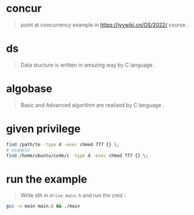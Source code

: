 # concur
> point at concurrency example in https://jyywiki.cn/OS/2022/ course .

# ds
> Data stucture is written in amazing way by C language .   

# algobase
> Basic and Advanced algorithm are realized by C language .  

# given privilege
````bash 
find /path/to -type d -exec chmod 777 {} \;
# example 
find /home/ubuntu/code/c -type d -exec chmod 777 {} \;
```` 

# run the example
> Write sth in `drive_main.h` and run the cmd :
````bash
gcc -o main main.c && ./main
````